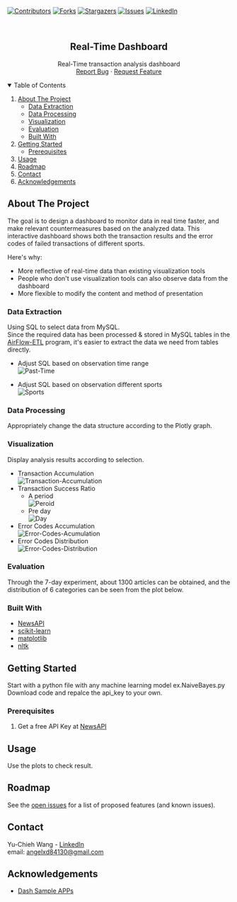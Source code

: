 
[![Contributors][contributors-shield]][contributors-url]
[![Forks][forks-shield]][forks-url]
[![Stargazers][stars-shield]][stars-url]
[![Issues][issues-shield]][issues-url]
[![LinkedIn][linkedin-shield]][linkedin-url]



<!-- PROJECT LOGO -->
<br />
<p align="center">

  <h2 align="center">Real-Time Dashboard</h2>

  <p align="center">
    Real-Time transaction analysis dashboard  
    <br />  
    <a href="https://github.com/angelxd84130/Real-Time_Dashboard/issues">Report Bug</a>
    ·
    <a href="https://github.com/angelxd84130/Real-Time_Dashboard/issues">Request Feature</a>
  </p>
</p>



<!-- TABLE OF CONTENTS -->
<details open="open">
  <summary>Table of Contents</summary>
  <ol>
    <li>
      <a href="#about-the-project">About The Project</a>
      <ul>
        <li><a href="#data-extraction">Data Extraction</a></li>
        <li><a href="#data-processing">Data Processing</a></li>
        <li><a href="#visualization">Visualization</a></li>
        <li><a href="#evaluation">Evaluation</a></li>
        <li><a href="#built-with">Built With</a></li>
      </ul>
    </li>
    <li>
      <a href="#getting-started">Getting Started</a>
      <ul>
        <li><a href="#prerequisites">Prerequisites</a></li>
      </ul>
    </li>
    <li><a href="#usage">Usage</a></li>
    <li><a href="#roadmap">Roadmap</a></li>
    <li><a href="#contact">Contact</a></li>
    <li><a href="#acknowledgements">Acknowledgements</a></li>
  </ol>
</details>



<!-- ABOUT THE PROJECT -->
## About The Project

The goal is to design a dashboard to monitor data in real time faster, and make relevant countermeasures based on the analyzed data.
This interactive dashboard shows both the transaction results and the error codes of failed transactions of different sports.   

Here's why:
* More reflective of real-time data than existing visualization tools  
* People who don't use visualization tools can also observe data from the dashboard  
* More flexible to modify the content and method of presentation  

### Data Extraction  
Using SQL to select data from MySQL.   
Since the required data has been processed & stored in MySQL tables in the [AirFlow-ETL](https://github.com/angelxd84130/Airflow-ETL) program, 
it's easier to extract the data we need from tables directly.   
- Adjust SQL based on observation time range  
![Past-Time][product-screenshot0]

- Adjust SQL based on observation different sports  
![Sports][product-screenshot1]  
  
  
### Data Processing  
Appropriately change the data structure according to the Plotly graph.
 

### Visualization   
Display analysis results according to selection.   
- Transaction Accumulation  
![Transaction-Accumulation][product-screenshot2]  
- Transaction Success Ratio  
  - A period     
  ![Peroid][product-screenshot3]  
  - Pre day  
  ![Day][product-screenshot4]  
- Error Codes Accumulation  
![Error-Codes-Acumulation][product-screenshot5]  
- Error Codes Distribution  
![Error-Codes-Distribution][product-screenshot6]  


### Evaluation
Through the 7-day experiment, about 1300 articles can be obtained, and the distribution of 6 categories can be seen from the plot below.   

  

### Built With

* [NewsAPI](https://newsapi.org/docs/client-libraries/python)
* [scikit-learn](https://scikit-learn.org/stable/#)
* [matplotlib](https://matplotlib.org/)
* [nltk](https://www.nltk.org/)



<!-- GETTING STARTED -->
## Getting Started

Start with a python file with any machine learning model ex.NaiveBayes.py  
Download code and repalce the api_key to your own.

### Prerequisites


1. Get a free API Key at [NewsAPI](https://newsapi.org/docs/client-libraries/python)  



<!-- USAGE EXAMPLES -->
## Usage

Use the plots to check result.  



<!-- ROADMAP -->
## Roadmap

See the [open issues](https://github.com/othneildrew/Best-README-Template/issues) for a list of proposed features (and known issues).


<!-- CONTACT -->
## Contact

Yu-Chieh Wang - [LinkedIn](https://www.linkedin.com/in/yu-chieh-wang/)  
email: angelxd84130@gmail.com


<!-- ACKNOWLEDGEMENTS -->
## Acknowledgements
* [Dash Sample APPs](https://github.com/plotly/dash-sample-apps)  




<!-- MARKDOWN LINKS & IMAGES -->
<!-- https://www.markdownguide.org/basic-syntax/#reference-style-links -->
[contributors-shield]: https://img.shields.io/github/contributors/angelxd84130/Real-Time_Dashboard.svg?style=for-the-badge
[contributors-url]: https://github.com/angelxd84130/Real-Time_Dashboard/graphs/contributors
[forks-shield]: https://img.shields.io/github/forks/angelxd84130/Real-Time_Dashboard.svg?style=for-the-badge
[forks-url]: https://github.com/angelxd84130/Real-Time_Dashboard/network/members
[stars-shield]: https://img.shields.io/github/stars/angelxd84130/Real-Time_Dashboard.svg?style=for-the-badge
[stars-url]: https://github.com/angelxd84130/Real-Time_Dashboard/stargazers
[issues-shield]: https://img.shields.io/github/issues/angelxd84130/Real-Time_Dashboard.svg?style=for-the-badge
[issues-url]: https://github.com/angelxd84130/Real-Time_Dashboard/issues
[license-shield]: https://img.shields.io/github/license/angelxd84130/Real-Time_Dashboard.svg?style=for-the-badge
[license-url]: https://github.com/angelxd84130/Real-Time_Dashboard/blob/master/LICENSE.txt
[linkedin-shield]: https://img.shields.io/badge/-LinkedIn-black.svg?style=for-the-badge&logo=linkedin&colorB=555
[linkedin-url]: https://www.linkedin.com/in/yu-chieh-wang/
[product-screenshot0]: Past-Time.png
[product-screenshot1]: Sports.png
[product-screenshot2]: Transaction-Accumulation.png
[product-screenshot3]: Peroid.png
[product-screenshot4]: Day.png
[product-screenshot5]: Error-Codes-Acumulation.png
[product-screenshot6]: Error-Codes-Distribution.png
